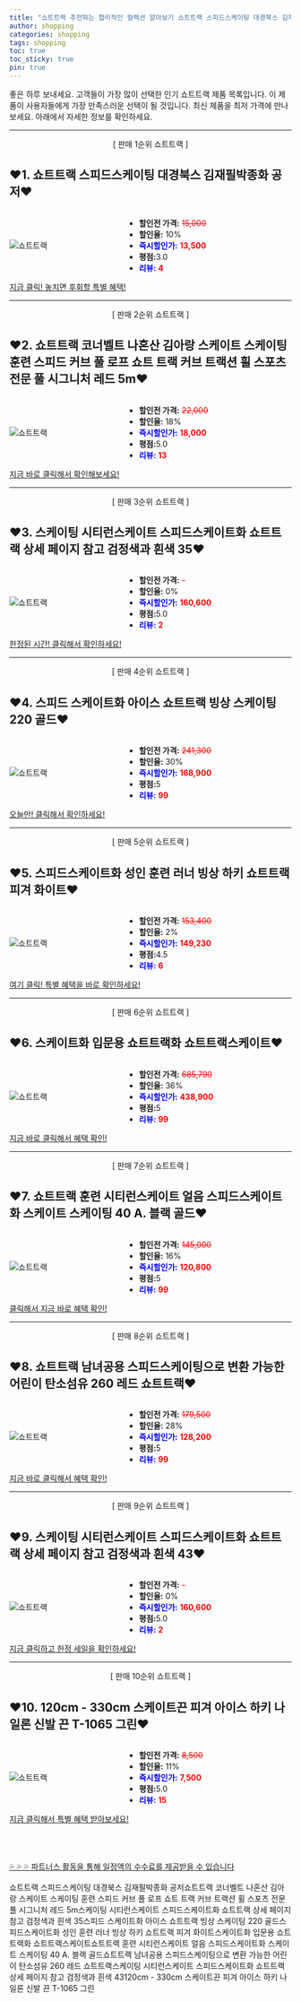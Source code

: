 ```yaml
---
title: "쇼트트랙 추천하는 합리적인 컬렉션 알아보기 쇼트트랙 스피드스케이팅 대경북스 김재필박종화 공저"
author: shopping
categories: shopping
tags: shopping
toc: true
toc_sticky: true
pin: true
---
```

좋은 하루 보내세요. 고객들이 가장 많이 선택한 인기 쇼트트랙 제품 목록입니다. 이 제품이 사용자들에게 가장 만족스러운 선택이 될 것입니다. 최신 제품을 최저 가격에 만나보세요. 아래에서 자세한 정보를 확인하세요.

---
<p class="toplist" style="margin: 0 auto; display: block; width: fit-content;">[ 판매 1순위 쇼트트랙 ]</p>

<h2><strong>❤️1. 쇼트트랙 스피드스케이팅 대경북스 김재필박종화 공저❤️</strong></h2>

<div style="display: flex; align-items: center;">
    <div style="flex: 0.4;">
        <img src="https://thumbnail6.coupangcdn.com/thumbnails/remote/230x230ex/image/vendor_inventory/9c5c/f3cee5677b161ee3f3bf5385d4de56c2c9af69ef2b240a015e0c8f10eabc.jpg" alt="쇼트트랙" style="max-width: 100%;">
    </div>
    <div style="flex: 0.6; margin-left: 10px;">
        <ul>
            <li><strong>할인전 가격:</strong> <del style="color: red;">15,000</del></li>
            <li><strong>할인율:</strong> 10%</li>
            <li><span style='color:blue'><strong>즉시할인가:</strong></span> <span style='color:red'><strong>13,500</strong></span></li>
            <li><strong>평점:</strong>3.0</li>
            <li><span style='color:blue'><strong>리뷰:</strong></span> <span style='color:red'><strong>4</strong></span></li>
        </ul>
    </div>
</div>
<div class="center">
    <a href="https://selin100587001.github.io?lptag=AF9450613&subid=githubio&pageKey=122963385&traceid=V0-153&itemId=364701722&vendorItemId=4003862789" class="myButton">
        지금 클릭! 놓치면 후회할 특별 혜택!
    </a>
</div>


---
<p class="toplist" style="margin: 0 auto; display: block; width: fit-content;">[ 판매 2순위 쇼트트랙 ]</p>

<h2><strong>❤️2. 쇼트트랙 코너벨트 나혼산 김아랑 스케이트 스케이팅 훈련 스피드 커브 풀 로프 쇼트 트랙 커브 트랙션 휠 스포츠 전문 풀 시그니처 레드 5m❤️</strong></h2>

<div style="display: flex; align-items: center;">
    <div style="flex: 0.4;">
        <img src="https://thumbnail10.coupangcdn.com/thumbnails/remote/230x230ex/image/vendor_inventory/776b/4ef13da777924802ac937cd9133e467249c0df679b5198f3f6c108f5448a.jpg" alt="쇼트트랙" style="max-width: 100%;">
    </div>
    <div style="flex: 0.6; margin-left: 10px;">
        <ul>
            <li><strong>할인전 가격:</strong> <del style="color: red;">22,000</del></li>
            <li><strong>할인율:</strong> 18%</li>
            <li><span style='color:blue'><strong>즉시할인가:</strong></span> <span style='color:red'><strong>18,000</strong></span></li>
            <li><strong>평점:</strong>5.0</li>
            <li><span style='color:blue'><strong>리뷰:</strong></span> <span style='color:red'><strong>13</strong></span></li>
        </ul>
    </div>
</div>
<div class="center">
    <a href="https://selin100587001.github.io?lptag=AF9450613&subid=githubio&pageKey=6377602847&traceid=V0-153&itemId=13535350466&vendorItemId=80789111573" class="myButton">
        지금 바로 클릭해서 확인해보세요!
    </a>
</div>


---
<p class="toplist" style="margin: 0 auto; display: block; width: fit-content;">[ 판매 3순위 쇼트트랙 ]</p>

<h2><strong>❤️3. 스케이팅 시티런스케이트 스피드스케이트화 쇼트트랙 상세 페이지 참고 검정색과 흰색 35❤️</strong></h2>

<div style="display: flex; align-items: center;">
    <div style="flex: 0.4;">
        <img src="https://thumbnail6.coupangcdn.com/thumbnails/remote/230x230ex/image/vendor_inventory/31d2/e24ec79560086281ec73fb6d2990b4b6600b55a6cb9ded2f68f8caaa5e36.jpg" alt="쇼트트랙" style="max-width: 100%;">
    </div>
    <div style="flex: 0.6; margin-left: 10px;">
        <ul>
            <li><strong>할인전 가격:</strong> <del style="color: red;">-</del></li>
            <li><strong>할인율:</strong> 0%</li>
            <li><span style='color:blue'><strong>즉시할인가:</strong></span> <span style='color:red'><strong>160,600</strong></span></li>
            <li><strong>평점:</strong>5.0</li>
            <li><span style='color:blue'><strong>리뷰:</strong></span> <span style='color:red'><strong>2</strong></span></li>
        </ul>
    </div>
</div>
<div class="center">
    <a href="https://selin100587001.github.io?lptag=AF9450613&subid=githubio&pageKey=7266403501&traceid=V0-153&itemId=18520765419&vendorItemId=90722102374" class="myButton">
        한정된 시간! 클릭해서 확인하세요!
    </a>
</div>


---
<p class="toplist" style="margin: 0 auto; display: block; width: fit-content;">[ 판매 4순위 쇼트트랙 ]</p>

<h2><strong>❤️4. 스피드 스케이트화 아이스 쇼트트랙 빙상 스케이팅 220 골드❤️</strong></h2>

<div style="display: flex; align-items: center;">
    <div style="flex: 0.4;">
        <img src="https://thumbnail9.coupangcdn.com/thumbnails/remote/230x230ex/image/vendor_inventory/f516/4c3f6d7a2043914e19c5b809bb23ab81cfc77f2097806382b0d872a2af1c.jpg" alt="쇼트트랙" style="max-width: 100%;">
    </div>
    <div style="flex: 0.6; margin-left: 10px;">
        <ul>
            <li><strong>할인전 가격:</strong> <del style="color: red;">241,300</del></li>
            <li><strong>할인율:</strong> 30%</li>
            <li><span style='color:blue'><strong>즉시할인가:</strong></span> <span style='color:red'><strong>168,900</strong></span></li>
            <li><strong>평점:</strong>5</li>
            <li><span style='color:blue'><strong>리뷰:</strong></span> <span style='color:red'><strong>99</strong></span></li>
        </ul>
    </div>
</div>
<div class="center">
    <a href="https://selin100587001.github.io?lptag=AF9450613&subid=githubio&pageKey=7678534274&traceid=V0-153&itemId=20503323076&vendorItemId=87848778629" class="myButton">
        오늘만! 클릭해서 확인하세요!
    </a>
</div>


---
<p class="toplist" style="margin: 0 auto; display: block; width: fit-content;">[ 판매 5순위 쇼트트랙 ]</p>

<h2><strong>❤️5. 스피드스케이트화 성인 훈련 러너 빙상 하키 쇼트트랙 피겨 화이트❤️</strong></h2>

<div style="display: flex; align-items: center;">
    <div style="flex: 0.4;">
        <img src="https://thumbnail6.coupangcdn.com/thumbnails/remote/230x230ex/image/vendor_inventory/e3f3/3fa00167ee316702d6047fbbdc03227b2fee437681904e9d2f1a794fe0da.jpg" alt="쇼트트랙" style="max-width: 100%;">
    </div>
    <div style="flex: 0.6; margin-left: 10px;">
        <ul>
            <li><strong>할인전 가격:</strong> <del style="color: red;">153,400</del></li>
            <li><strong>할인율:</strong> 2%</li>
            <li><span style='color:blue'><strong>즉시할인가:</strong></span> <span style='color:red'><strong>149,230</strong></span></li>
            <li><strong>평점:</strong>4.5</li>
            <li><span style='color:blue'><strong>리뷰:</strong></span> <span style='color:red'><strong>6</strong></span></li>
        </ul>
    </div>
</div>
<div class="center">
    <a href="https://selin100587001.github.io?lptag=AF9450613&subid=githubio&pageKey=6422431627&traceid=V0-153&itemId=13824082928&vendorItemId=86832048912" class="myButton">
        여기 클릭! 특별 혜택을 바로 확인하세요!
    </a>
</div>


---
<p class="toplist" style="margin: 0 auto; display: block; width: fit-content;">[ 판매 6순위 쇼트트랙 ]</p>

<h2><strong>❤️6. 스케이트화 입문용 쇼트트랙화 쇼트트랙스케이트❤️</strong></h2>

<div style="display: flex; align-items: center;">
    <div style="flex: 0.4;">
        <img src="https://thumbnail6.coupangcdn.com/thumbnails/remote/230x230ex/image/vendor_inventory/d2e6/4c4e281f5cbaf5f792ea3642c1ce769b2af8dfbb7ea62cf45e9257dcb985.jpg" alt="쇼트트랙" style="max-width: 100%;">
    </div>
    <div style="flex: 0.6; margin-left: 10px;">
        <ul>
            <li><strong>할인전 가격:</strong> <del style="color: red;">685,790</del></li>
            <li><strong>할인율:</strong> 36%</li>
            <li><span style='color:blue'><strong>즉시할인가:</strong></span> <span style='color:red'><strong>438,900</strong></span></li>
            <li><strong>평점:</strong>5</li>
            <li><span style='color:blue'><strong>리뷰:</strong></span> <span style='color:red'><strong>99</strong></span></li>
        </ul>
    </div>
</div>
<div class="center">
    <a href="https://selin100587001.github.io?lptag=AF9450613&subid=githubio&pageKey=7734018553&traceid=V0-153&itemId=20790043849&vendorItemId=90788499704" class="myButton">
        지금 바로 클릭해서 혜택 확인!
    </a>
</div>


---
<p class="toplist" style="margin: 0 auto; display: block; width: fit-content;">[ 판매 7순위 쇼트트랙 ]</p>

<h2><strong>❤️7. 쇼트트랙 훈련 시티런스케이트 얼음 스피드스케이트화 스케이트 스케이팅 40 A. 블랙 골드❤️</strong></h2>

<div style="display: flex; align-items: center;">
    <div style="flex: 0.4;">
        <img src="https://thumbnail10.coupangcdn.com/thumbnails/remote/230x230ex/image/vendor_inventory/9e40/3259c554be17b258ec8ab33a37a91d1a07a16a1cf6ad6cfcc1269cfd9b1a.jpg" alt="쇼트트랙" style="max-width: 100%;">
    </div>
    <div style="flex: 0.6; margin-left: 10px;">
        <ul>
            <li><strong>할인전 가격:</strong> <del style="color: red;">145,000</del></li>
            <li><strong>할인율:</strong> 16%</li>
            <li><span style='color:blue'><strong>즉시할인가:</strong></span> <span style='color:red'><strong>120,800</strong></span></li>
            <li><strong>평점:</strong>5</li>
            <li><span style='color:blue'><strong>리뷰:</strong></span> <span style='color:red'><strong>99</strong></span></li>
        </ul>
    </div>
</div>
<div class="center">
    <a href="https://selin100587001.github.io?lptag=AF9450613&subid=githubio&pageKey=8055063281&traceid=V0-153&itemId=22604334461&vendorItemId=90759043080" class="myButton">
        클릭해서 지금 바로 혜택 확인!
    </a>
</div>


---
<p class="toplist" style="margin: 0 auto; display: block; width: fit-content;">[ 판매 8순위 쇼트트랙 ]</p>

<h2><strong>❤️8. 쇼트트랙 남녀공용 스피드스케이팅으로 변환 가능한 어린이 탄소섬유 260 레드 쇼트트랙❤️</strong></h2>

<div style="display: flex; align-items: center;">
    <div style="flex: 0.4;">
        <img src="https://thumbnail8.coupangcdn.com/thumbnails/remote/230x230ex/image/vendor_inventory/70a9/b8a38bc2625b459b8ebe34523d87360fe599ed9aff6bd5e131ac5f011765.jpg" alt="쇼트트랙" style="max-width: 100%;">
    </div>
    <div style="flex: 0.6; margin-left: 10px;">
        <ul>
            <li><strong>할인전 가격:</strong> <del style="color: red;">179,500</del></li>
            <li><strong>할인율:</strong> 28%</li>
            <li><span style='color:blue'><strong>즉시할인가:</strong></span> <span style='color:red'><strong>128,200</strong></span></li>
            <li><strong>평점:</strong>5</li>
            <li><span style='color:blue'><strong>리뷰:</strong></span> <span style='color:red'><strong>99</strong></span></li>
        </ul>
    </div>
</div>
<div class="center">
    <a href="https://selin100587001.github.io?lptag=AF9450613&subid=githubio&pageKey=7774949004&traceid=V0-153&itemId=21000364335&vendorItemId=88064309017" class="myButton">
        지금 바로 클릭해서 혜택 확인!
    </a>
</div>


---
<p class="toplist" style="margin: 0 auto; display: block; width: fit-content;">[ 판매 9순위 쇼트트랙 ]</p>

<h2><strong>❤️9. 스케이팅 시티런스케이트 스피드스케이트화 쇼트트랙 상세 페이지 참고 검정색과 흰색 43❤️</strong></h2>

<div style="display: flex; align-items: center;">
    <div style="flex: 0.4;">
        <img src="https://thumbnail6.coupangcdn.com/thumbnails/remote/230x230ex/image/vendor_inventory/31d2/e24ec79560086281ec73fb6d2990b4b6600b55a6cb9ded2f68f8caaa5e36.jpg" alt="쇼트트랙" style="max-width: 100%;">
    </div>
    <div style="flex: 0.6; margin-left: 10px;">
        <ul>
            <li><strong>할인전 가격:</strong> <del style="color: red;">-</del></li>
            <li><strong>할인율:</strong> 0%</li>
            <li><span style='color:blue'><strong>즉시할인가:</strong></span> <span style='color:red'><strong>160,600</strong></span></li>
            <li><strong>평점:</strong>5.0</li>
            <li><span style='color:blue'><strong>리뷰:</strong></span> <span style='color:red'><strong>2</strong></span></li>
        </ul>
    </div>
</div>
<div class="center">
    <a href="https://selin100587001.github.io?lptag=AF9450613&subid=githubio&pageKey=7266403501&traceid=V0-153&itemId=18520765394&vendorItemId=90722102580" class="myButton">
        지금 클릭하고 한정 세일을 확인하세요!
    </a>
</div>


---
<p class="toplist" style="margin: 0 auto; display: block; width: fit-content;">[ 판매 10순위 쇼트트랙 ]</p>

<h2><strong>❤️10. 120cm - 330cm 스케이트끈 피겨 아이스 하키 나일론 신발 끈 T-1065 그린❤️</strong></h2>

<div style="display: flex; align-items: center;">
    <div style="flex: 0.4;">
        <img src="https://thumbnail7.coupangcdn.com/thumbnails/remote/230x230ex/image/vendor_inventory/5792/26133f2309d306a867df74719a768a4a83cb4b87765d43a96516e9161e0d.jpg" alt="쇼트트랙" style="max-width: 100%;">
    </div>
    <div style="flex: 0.6; margin-left: 10px;">
        <ul>
            <li><strong>할인전 가격:</strong> <del style="color: red;">8,500</del></li>
            <li><strong>할인율:</strong> 11%</li>
            <li><span style='color:blue'><strong>즉시할인가:</strong></span> <span style='color:red'><strong>7,500</strong></span></li>
            <li><strong>평점:</strong>5.0</li>
            <li><span style='color:blue'><strong>리뷰:</strong></span> <span style='color:red'><strong>15</strong></span></li>
        </ul>
    </div>
</div>
<div class="center">
    <a href="https://selin100587001.github.io?lptag=AF9450613&subid=githubio&pageKey=7772708676&traceid=V0-153&itemId=20994460500&vendorItemId=88058797267" class="myButton">
        지금 클릭해서 특별 혜택 받아보세요!
    </a>
</div>

<br><br><br>[💦 💦 💦 파트너스 활동을 통해 일정액의 수수료를 제공받을 수 있습니다](https://link.coupang.com/a/bcpT2c)<br><br>쇼트트랙 스피드스케이팅 대경북스 김재필박종화 공저쇼트트랙 코너벨트 나혼산 김아랑 스케이트 스케이팅 훈련 스피드 커브 풀 로프 쇼트 트랙 커브 트랙션 휠 스포츠 전문 풀 시그니처 레드 5m스케이팅 시티런스케이트 스피드스케이트화 쇼트트랙 상세 페이지 참고 검정색과 흰색 35스피드 스케이트화 아이스 쇼트트랙 빙상 스케이팅 220 골드스피드스케이트화 성인 훈련 러너 빙상 하키 쇼트트랙 피겨 화이트스케이트화 입문용 쇼트트랙화 쇼트트랙스케이트쇼트트랙 훈련 시티런스케이트 얼음 스피드스케이트화 스케이트 스케이팅 40 A. 블랙 골드쇼트트랙 남녀공용 스피드스케이팅으로 변환 가능한 어린이 탄소섬유 260 레드 쇼트트랙스케이팅 시티런스케이트 스피드스케이트화 쇼트트랙 상세 페이지 참고 검정색과 흰색 43120cm - 330cm 스케이트끈 피겨 아이스 하키 나일론 신발 끈 T-1065 그린